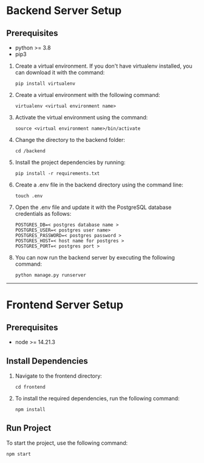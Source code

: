 # **Backend Server Setup**

## Prerequisites 
* python >= 3.8
* pip3



1. Create a virtual environment. If you don't have virtualenv installed, you can download it with the command:
    ```
    pip install virtualenv
    
    ```
2. Create a virtual environment with the following command:
    ```
    virtualenv <virtual environment name>
    ```

3. Activate the virtual environment using the command:

    ```
    source <virtual environment name>/bin/activate
    ```
4. Change the directory to the backend folder:
    ```
    cd /backend
    ```
5. Install the project dependencies by running:
    ```
    pip install -r requirements.txt
    ```
6. Create a .env file in the backend directory using the command line:
    ```
    touch .env
    ```
7. Open the .env file and update it with the PostgreSQL database credentials as follows:
    ```
    POSTGRES_DB=< postgres database name >
    POSTGRES_USER=< postgres user name>
    POSTGRES_PASSWORD=< postgres password >
    POSTGRES_HOST=< host name for postgres >
    POSTGRES_PORT=< postgres port >
    ```
8. You can now run the backend server by executing the following command:
    ```
    python manage.py runserver
    ```
----

# **Frontend Server Setup**

## Prerequisites 
* node >= 14.21.3

## Install Dependencies
1. Navigate to the frontend directory:
   ```
   cd frontend
   ```
   
2. To install the required dependencies, run the following command:
   
   ```
   npm install
   ```


## Run Project
To start the project, use the following command:
```
npm start
```